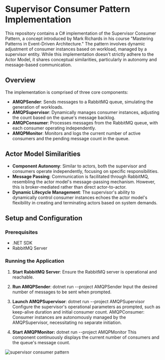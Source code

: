 # Supervisor Consumer Pattern Implementation

This repository contains a C# implementation of the Supervisor Consumer Pattern, a concept introduced by Mark Richards in his course "Mastering Patterns in Event-Driven Architecture." The pattern involves dynamic adjustment of consumer instances based on workload, managed by a supervisor entity. While this implementation doesn't strictly adhere to the Actor Model, it shares conceptual similarities, particularly in autonomy and message-based communication.

## Overview

The implementation is comprised of three core components:

- **AMQPSender**: Sends messages to a RabbitMQ queue, simulating the generation of workloads.
- **AMQPSupervisor**: Dynamically manages consumer instances, adjusting the count based on the queue's message backlog.
- **AMQPConsumer**: Processes messages from the RabbitMQ queue, with each consumer operating independently.
- **AMQPMonitor**: Monitors and logs the current number of active consumers and the pending message count in the queue.

## Actor Model Similarities

- **Component Autonomy**: Similar to actors, both the supervisor and consumers operate independently, focusing on specific responsibilities.
- **Message Passing**: Communication is facilitated through RabbitMQ, resembling the actor model's message-passing mechanism. However, this is broker-mediated rather than direct actor-to-actor.
- **Dynamic Lifecycle Management**: The supervisor's ability to dynamically control consumer instances echoes the actor model's flexibility in creating and terminating actors based on system demands.

## Setup and Configuration

### Prerequisites

- .NET SDK
- RabbitMQ Server

### Running the Application

1. **Start RabbitMQ Server**: Ensure the RabbitMQ server is operational and reachable.

2. **Run AMQPSender**:
   dotnet run --project AMQPSender
   Input the desired number of messages to be sent when prompted.
   
3. **Launch AMQPSupervisor**:
   dotnet run --project AMQPSupervisor
Configure the supervisor's operational parameters as prompted, such as keep-alive duration and initial consumer count.
AMQPConsumer: Consumer instances are autonomously managed by the AMQPSupervisor, necessitating no separate initiation.

4. **Start AMQPMonitor:**
   dotnet run --project AMQPMonitor
This component continuously displays the current number of consumers and the queue's message count.


![supervisor consumer pattern](https://github.com/DanRegheni/supervisor-consumer-pattern/assets/7289123/da1b127e-47c3-4b95-9c77-42be52ef8003)


